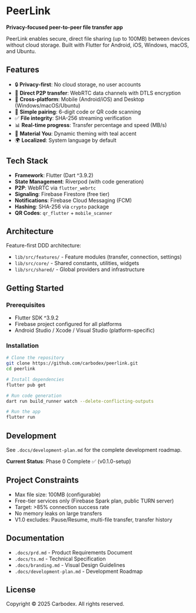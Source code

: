 # PeerLink

**Privacy-focused peer-to-peer file transfer app**

PeerLink enables secure, direct file sharing (up to 100MB) between devices without cloud storage. Built with Flutter for Android, iOS, Windows, macOS, and Ubuntu.

## Features

- 🔒 **Privacy-first**: No cloud storage, no user accounts
- 🚀 **Direct P2P transfer**: WebRTC data channels with DTLS encryption
- 📱 **Cross-platform**: Mobile (Android/iOS) and Desktop (Windows/macOS/Ubuntu)
- 🎯 **Simple pairing**: 6-digit code or QR code scanning
- ✅ **File integrity**: SHA-256 streaming verification
- 📊 **Real-time progress**: Transfer percentage and speed (MB/s)
- 🎨 **Material You**: Dynamic theming with teal accent
- 🌍 **Localized**: System language by default

## Tech Stack

- **Framework**: Flutter (Dart ^3.9.2)
- **State Management**: Riverpod (with code generation)
- **P2P**: WebRTC via `flutter_webrtc`
- **Signaling**: Firebase Firestore (free tier)
- **Notifications**: Firebase Cloud Messaging (FCM)
- **Hashing**: SHA-256 via `crypto` package
- **QR Codes**: `qr_flutter` + `mobile_scanner`

## Architecture

Feature-first DDD architecture:
- `lib/src/features/` - Feature modules (transfer, connection, settings)
- `lib/src/core/` - Shared constants, utilities, widgets
- `lib/src/shared/` - Global providers and infrastructure

## Getting Started

### Prerequisites

- Flutter SDK ^3.9.2
- Firebase project configured for all platforms
- Android Studio / Xcode / Visual Studio (platform-specific)

### Installation

```bash
# Clone the repository
git clone https://github.com/carbodex/peerlink.git
cd peerlink

# Install dependencies
flutter pub get

# Run code generation
dart run build_runner watch --delete-conflicting-outputs

# Run the app
flutter run
```

## Development

See `.docs/development-plan.md` for the complete development roadmap.

**Current Status**: Phase 0 Complete ✅ (v0.1.0-setup)

## Project Constraints

- Max file size: 100MB (configurable)
- Free-tier services only (Firebase Spark plan, public TURN server)
- Target: >85% connection success rate
- No memory leaks on large transfers
- V1.0 excludes: Pause/Resume, multi-file transfer, transfer history

## Documentation

- `.docs/prd.md` - Product Requirements Document
- `.docs/ts.md` - Technical Specification
- `.docs/branding.md` - Visual Design Guidelines
- `.docs/development-plan.md` - Development Roadmap

## License

Copyright © 2025 Carbodex. All rights reserved.
